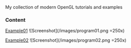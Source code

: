 
My collection of modern OpenGL tutorials and examples

### Content

[Example01](https://github.com/emelyantsev/my-modern-opengl/tree/master/01_test_glew)
![Screenshot](/images/program01.png =250x)

[Example02](https://github.com/emelyantsev/my-modern-opengl/tree/master/02_plain_red_cube)
![Screenshot](/images/program02.png =250x)
